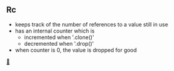 ## Rc

* keeps track of the number of references to a value still in use
* has an internal counter which is
    * incremented when '.clone()'
    * decremented when '.drop()'
* when counter is 0, the value is dropped for good

[📒](https://doc.rust-lang.org/book/ch15-04-rc.html)